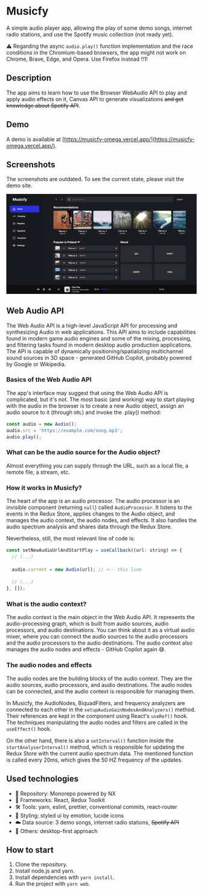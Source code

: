 # Musicfy

A simple audio player app, allowing the play of some demo songs, internet radio stations, and use the Spotify music collection (not ready yet).

⚠️ Regarding the async `audio.play()` function implementation and the race conditions in the Chromium-based browsers, the app might not work on Chrome, Brave, Edge, and Opera. Use Firefox instead !!1!

## Description

The app aims to learn how to use the Browser WebAudio API to play and apply audio effects on it, Canvas API to generate visualizations ~~and get knowledge about Spotify API~~.

## Demo

A demo is available at [https://musicfy-omega.vercel.app/](https://musicfy-omega.vercel.app/).

## Screenshots

The screenshots are outdated. To see the current state, please visit the demo site.

![Screenshot](./screenshots/musicfy.png)

## Web Audio API

The Web Audio API is a high-level JavaScript API for processing and synthesizing Audio in web applications. This API aims to include capabilities found in modern game audio engines and some of the mixing, processing, and filtering tasks found in modern desktop audio production applications. The API is capable of dynamically positioning/spatializing multichannel sound sources in 3D space - generated GitHub Copilot, probably powered by Google or Wikipedia.

### Basics of the Web Audio API

The app's interface may suggest that using the Web Audio API is complicated, but it's not. The most basic (and working) way to start playing with the audio in the browser is to create a new Audio object, assign an audio source to it (through `URL`) and invoke the .play() method:

```javascript
const audio = new Audio();
audio.src = 'https://example.com/song.mp3';
audio.play();
```

### What can be the audio source for the Audio object?

Almost everything you can supply through the URL, such as a local file, a remote file, a stream, etc.

### How it works in Musicfy?

The heart of the app is an audio processor. The audio processor is an invisible component (returning `null`) called `AudioProcessor`. It listens to the events in the Redux Store, applies changes to the Audio object, and manages the audio context, the audio nodes, and effects. It also handles the audio spectrum analysis and shares data through the Redux Store.

Nevertheless, still, the most relevant line of code is:

```javascript
const setNewAudioUrlAndStartPlay = useCallback((url: string) => {
  // (...)

  audio.current = new Audio(url); // <-- this line

  // (...)
}, []);
```

### What is the audio context?

The audio context is the main object in the Web Audio API. It represents the audio-processing graph, which is built from audio sources, audio processors, and audio destinations. You can think about it as a virtual audio mixer, where you can connect the audio sources to the audio processors and the audio processors to the audio destinations. The audio context also manages the audio nodes and effects - GitHub Copilot again 😅.

### The audio nodes and effects

The audio nodes are the building blocks of the audio context. They are the audio sources, audio processors, and audio destinations. The audio nodes can be connected, and the audio context is responsible for managing them.

In Musicfy, the AudioNodes, BiquadFilters, and frequency analyzers are connected to each other in the `setupAudioGainNodesAndAnalyzers()` method. Their references are kept in the component using React's `useRef()` hook. The techniques manipulating the audio nodes and filters are called in the `useEffect()` hook.

On the other hand, there is also a `setInterval()` function inside the `startAnalyserInterval()` method, which is responsible for updating the Redux Store with the current audio spectrum data. The mentioned function is called every 20ms, which gives the 50 HZ frequency of the updates.

## Used technologies

- 🎁 Repository: Monorepo powered by NX
- 🧰 Frameworks: React, Redux Toolkit
- 🛠️ Tools: yarn, eslint, prettier, conventional commits, react-router
- 🎨 Styling: styled ui by emotion, lucide icons
- ☁️ Data source: 3 demo songs, internet radio stations, ~~Spotify API~~
- 💎 Others: desktop-first approach

## How to start

1. Clone the repository.
2. Install node.js and yarn.
3. Install dependencies with `yarn install`.
4. Run the project with `yarn web`.
